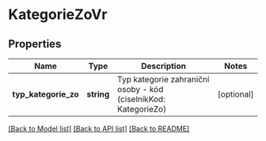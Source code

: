 # KategorieZoVr

## Properties
Name | Type | Description | Notes
------------ | ------------- | ------------- | -------------
**typ_kategorie_zo** | **string** | Typ kategorie zahraniční osoby - kód (ciselnikKod: KategorieZo) | [optional] 

[[Back to Model list]](../../README.md#documentation-for-models) [[Back to API list]](../../README.md#documentation-for-api-endpoints) [[Back to README]](../../README.md)

